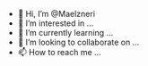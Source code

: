 - 👋 Hi, I’m @Maelzneri
- 👀 I’m interested in ...
- 🌱 I’m currently learning ...
- 💞️ I’m looking to collaborate on ...
- 📫 How to reach me ...

<!---
Maelzneri/Maelzneri is a ✨ special ✨ repository because its `README.md` (this file) appears on your GitHub profile.
You can click the Preview link to take a look at your changes.
--->
